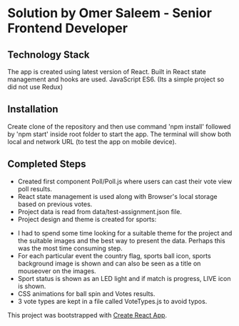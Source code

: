 # Solution by Omer Saleem - Senior Frontend Developer

## Technology Stack
The app is created using latest version of React. Built in React state management and hooks are used.
JavaScript ES6.
(Its a simple project so did not use Redux)

## Installation 
Create clone of the repository and then use command 'npm install' followed by 'npm start' inside root folder to start the app.
The terminal will show both local and network URL (to test the app on mobile device).

## Completed Steps
- Created first component Poll/Poll.js where users can cast their vote view poll results.
- React state management is used along with Browser's local storage based on previous votes.
- Project data is read from data/test-assignment.json file.
- Project design and theme is created for sports:
* I had to spend some time looking for a suitable theme for the project and the suitable images and the best way to present the data. Perhaps this was the most time consuming step.
* For each particular event the country flag, sports ball icon, sports background image is shown and can also be seen as a title on mouseover on the images.
* Sport status is shown as an LED light and if match is progress, LIVE icon is shown.
* CSS animations for ball spin and Votes results.
* 3 vote types are kept in a file called VoteTypes.js to avoid typos.



This project was bootstrapped with [Create React App](https://github.com/facebook/create-react-app).

